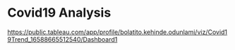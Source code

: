 # Covid19 Analysis
https://public.tableau.com/app/profile/bolatito.kehinde.odunlami/viz/Covid19Trend_16588665512540/Dashboard1
